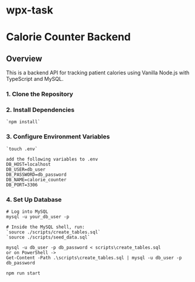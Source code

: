 # wpx-task

# Calorie Counter Backend

## Overview

This is a backend API for tracking patient calories using Vanilla Node.js with TypeScript and MySQL.

### 1. Clone the Repository

### 2. Install Dependencies

    `npm install`

### 3. Configure Environment Variables

    `touch .env`

    add the following variables to .env
    DB_HOST=localhost
    DB_USER=db_user
    DB_PASSWORD=db_password
    DB_NAME=calorie_counter
    DB_PORT=3306

### 4. Set Up Database

    # Log into MySQL
    mysql -u your_db_user -p

    # Inside the MySQL shell, run:
    `source ./scripts/create_tables.sql`
    `source ./scripts/seed_data.sql`

    mysql -u db_user -p db_password < scripts\create_tables.sql
    оr on PowerShell ->
    Get-Content -Path .\scripts\create_tables.sql | mysql -u db_user -p db_password

    npm run start
